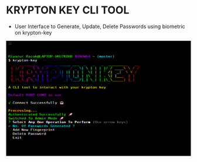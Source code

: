 # KRYPTON KEY CLI TOOL

- User Interface to Generate, Update, Delete Passwords using biometric on krypton-key

![cli](./images/cli.png)
